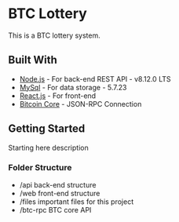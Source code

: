 # BTC Lottery
This is a BTC lottery system.

## Built With
* [Node.js](https://nodejs.org/en/) - For back-end REST API - v8.12.0 LTS
* [MySql](https://www.mysql.com/) - For data storage - 5.7.23
* [React.js](https://reactjs.org/) - For front-end
* [Bitcoin Core](https://bitcoin.org/en/bitcoin-core/) - JSON-RPC Connection

## Getting Started

Starting here description

### Folder Structure
* /api back-end structure
* /web front-end structure
* /files important files for this project
* /btc-rpc BTC core API